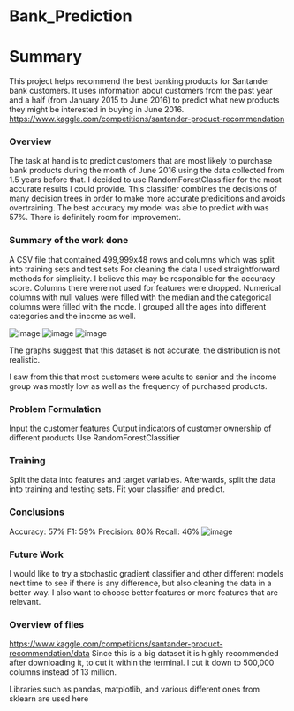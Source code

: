 # Bank_Prediction
# Summary
This project helps recommend the best banking products for Santander bank customers. It uses information about customers from the past year and a half (from January 2015 to June 2016) to predict what new products they might be interested in buying in June 2016. https://www.kaggle.com/competitions/santander-product-recommendation

### Overview
The task at hand is to predict customers that are most likely to purchase bank products during the month of June 2016 using the data collected from 1.5 years before that. I decided to use RandomForestClassifier for the most accurate results I could provide. This classifier combines the decisions of many decision trees in order to make more accurate predicitions and avoids overtraining. The best accuracy my model was able to predict with was 57%. There is definitely room for improvement. 

### Summary of the work done
A CSV file that contained 499,999x48 rows and columns which was split into training sets and test sets
For cleaning the data I used straightforward methods for simplicity. I believe this may be responsible for the accuracy score. Columns there were not used for features were dropped. Numerical columns with null values were filled with the median and the categorical columns were filled with the mode. I grouped all the ages into different categories and the income as well.

![image](https://github.com/alielmasryy/Bank_Prediction/assets/143844073/5a7a033a-6d30-4455-8709-d37ede903932)
![image](https://github.com/alielmasryy/Bank_Prediction/assets/143844073/a3624054-7589-4fc8-96c2-419001c03a13)
![image](https://github.com/alielmasryy/Bank_Prediction/assets/143844073/b38d885b-8ef9-40be-a9cd-422f5eb40ead)

The graphs suggest that this dataset is not accurate, the distribution is not realistic.


I saw from this that most customers were adults to senior and the income group was mostly low as well as the frequency of purchased products.

### Problem Formulation
Input the customer features
Output indicators of customer ownership of different products
Use RandomForestClassifier

### Training
Split the data into features and target variables. Afterwards, split the data into training and testing sets. Fit your classifier and predict.

### Conclusions
Accuracy:  57%
F1: 59%
Precision: 80%
Recall: 46%
![image](https://github.com/alielmasryy/Bank_Prediction/assets/143844073/0d32871c-4e44-419a-80fc-3866e9c0ba33)


### Future Work
I would like to try a stochastic gradient classifier and other different models next time to see if there is any difference, but also cleaning the data in a better way. I also want to choose better features or more features that are relevant.

### Overview of files 
https://www.kaggle.com/competitions/santander-product-recommendation/data
Since this is a big dataset it is highly recommended after downloading it, to cut it within the terminal. I cut it down to 500,000 columns instead of 13 million.

Libraries such as pandas, matplotlib, and various different ones from sklearn are used here
